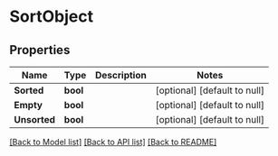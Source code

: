 # SortObject

## Properties
Name | Type | Description | Notes
------------ | ------------- | ------------- | -------------
**Sorted** | **bool** |  | [optional] [default to null]
**Empty** | **bool** |  | [optional] [default to null]
**Unsorted** | **bool** |  | [optional] [default to null]

[[Back to Model list]](../README.md#documentation-for-models) [[Back to API list]](../README.md#documentation-for-api-endpoints) [[Back to README]](../README.md)

